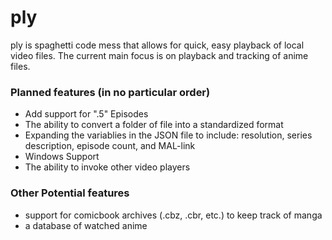 # ply
ply is spaghetti code mess that allows for quick, easy playback of local video files. The current main focus is on playback and tracking of anime files.

### Planned features (in no particular order)
  * Add support for ".5" Episodes
  * The ability to convert a folder of file into a standardized format
  * Expanding the variablies in the JSON file to include: resolution, series description, episode count, and MAL-link
  * Windows Support
  * The ability to invoke other video players

### Other Potential features
  * support for comicbook archives (.cbz, .cbr, etc.) to keep track of manga
  * a database of watched anime
